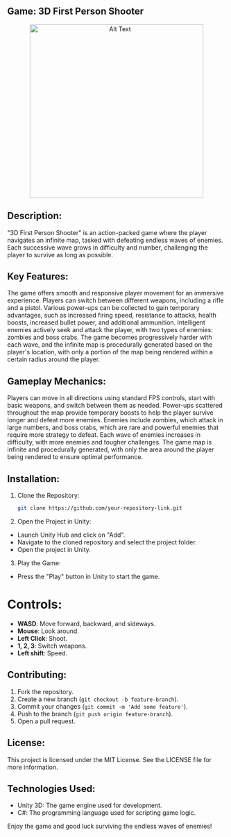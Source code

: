 ## Game: 3D First Person Shooter

<div style="text-align:center">
    <img src="https://github.com/kifur2/game/assets/85733696/06db1cb8-2c61-40b4-a37c-f893649ae5c3" alt="Alt Text" width="400" />
</div>


## Description:
"3D First Person Shooter" is an action-packed game where the player navigates an infinite map, tasked with defeating endless waves of enemies. Each successive wave grows in difficulty and number, challenging the player to survive as long as possible.

## Key Features:
The game offers smooth and responsive player movement for an immersive experience. Players can switch between different weapons, including a rifle and a pistol. Various power-ups can be collected to gain temporary advantages, such as increased firing speed, resistance to attacks, health boosts, increased bullet power, and additional ammunition. Intelligent enemies actively seek and attack the player, with two types of enemies: zombies and boss crabs. The game becomes progressively harder with each wave, and the infinite map is procedurally generated based on the player's location, with only a portion of the map being rendered within a certain radius around the player.

## Gameplay Mechanics:
Players can move in all directions using standard FPS controls, start with basic weapons, and switch between them as needed. Power-ups scattered throughout the map provide temporary boosts to help the player survive longer and defeat more enemies. Enemies include zombies, which attack in large numbers, and boss crabs, which are rare and powerful enemies that require more strategy to defeat. Each wave of enemies increases in difficulty, with more enemies and tougher challenges. The game map is infinite and procedurally generated, with only the area around the player being rendered to ensure optimal performance.

## Installation:
1. Clone the Repository:
   ```sh
   git clone https://github.com/your-repository-link.git
2. Open the Project in Unity:
- Launch Unity Hub and click on "Add".
- Navigate to the cloned repository and select the project folder.
- Open the project in Unity.
3. Play the Game:
- Press the "Play" button in Unity to start the game.

# Controls:
- **WASD**: Move forward, backward, and sideways.
- **Mouse**: Look around.
- **Left Click**: Shoot.
- **1, 2, 3**: Switch weapons.
- **Left shift**: Speed.

## Contributing:
1. Fork the repository.
2. Create a new branch (`git checkout -b feature-branch`).
3. Commit your changes (`git commit -m 'Add some feature'`).
4. Push to the branch (`git push origin feature-branch`).
5. Open a pull request.

## License:
This project is licensed under the MIT License. See the LICENSE file for more information.

## Technologies Used:
- Unity 3D: The game engine used for development.
- C#: The programming language used for scripting game logic.

Enjoy the game and good luck surviving the endless waves of enemies!
